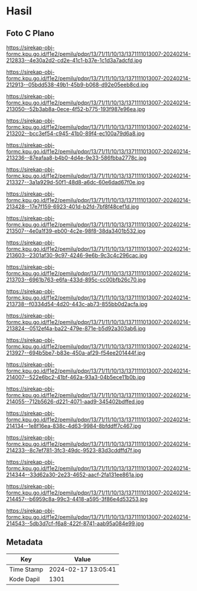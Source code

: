 # Hasil

## Foto C Plano

https://sirekap-obj-formc.kpu.go.id/f1e2/pemilu/pdpr/13/71/11/10/13/1371111013007-20240214-212833--4e30a2d2-cd2e-41c1-b37e-1c1d3a7adcfd.jpg

https://sirekap-obj-formc.kpu.go.id/f1e2/pemilu/pdpr/13/71/11/10/13/1371111013007-20240214-212913--05bdd538-49b1-45b9-b068-d92e05eeb8cd.jpg

https://sirekap-obj-formc.kpu.go.id/f1e2/pemilu/pdpr/13/71/11/10/13/1371111013007-20240214-213050--52b3ab8a-0ece-4f52-b775-193f987e96ea.jpg

https://sirekap-obj-formc.kpu.go.id/f1e2/pemilu/pdpr/13/71/11/10/13/1371111013007-20240214-213202--bcc3ef54-c945-41b0-89f4-ec100a79d6a8.jpg

https://sirekap-obj-formc.kpu.go.id/f1e2/pemilu/pdpr/13/71/11/10/13/1371111013007-20240214-213236--87eafaa8-b4b0-4d4e-9e33-586fbba2778c.jpg

https://sirekap-obj-formc.kpu.go.id/f1e2/pemilu/pdpr/13/71/11/10/13/1371111013007-20240214-213327--3a1a929d-50f1-48d8-a6dc-60e6dad67f0e.jpg

https://sirekap-obj-formc.kpu.go.id/f1e2/pemilu/pdpr/13/71/11/10/13/1371111013007-20240214-213428--17e7f159-6923-401d-b2fd-7bf8f48cef1d.jpg

https://sirekap-obj-formc.kpu.go.id/f1e2/pemilu/pdpr/13/71/11/10/13/1371111013007-20240214-213507--4e0a1f39-eb00-4c2e-98f8-38da3401b532.jpg

https://sirekap-obj-formc.kpu.go.id/f1e2/pemilu/pdpr/13/71/11/10/13/1371111013007-20240214-213603--2301af30-9c97-4246-9e6b-9c3c4c296cac.jpg

https://sirekap-obj-formc.kpu.go.id/f1e2/pemilu/pdpr/13/71/11/10/13/1371111013007-20240214-213703--6961b763-e6fa-433d-895c-cc00bfb26c70.jpg

https://sirekap-obj-formc.kpu.go.id/f1e2/pemilu/pdpr/13/71/11/10/13/1371111013007-20240214-213738--f0334d54-4d20-443c-ab73-855bb0d2acfa.jpg

https://sirekap-obj-formc.kpu.go.id/f1e2/pemilu/pdpr/13/71/11/10/13/1371111013007-20240214-213824--0512ef4a-ba22-479e-871e-b5d92a303ab6.jpg

https://sirekap-obj-formc.kpu.go.id/f1e2/pemilu/pdpr/13/71/11/10/13/1371111013007-20240214-213927--694b5be7-b83e-450a-af29-f54ee201444f.jpg

https://sirekap-obj-formc.kpu.go.id/f1e2/pemilu/pdpr/13/71/11/10/13/1371111013007-20240214-214007--522e6bc2-41bf-462a-93a3-04b5ece11b0b.jpg

https://sirekap-obj-formc.kpu.go.id/f1e2/pemilu/pdpr/13/71/11/10/13/1371111013007-20240214-214055--712b5626-d221-4071-aad9-345402bdffed.jpg

https://sirekap-obj-formc.kpu.go.id/f1e2/pemilu/pdpr/13/71/11/10/13/1371111013007-20240214-214134--1e8f16ea-838c-4d63-9984-8bfddff7c467.jpg

https://sirekap-obj-formc.kpu.go.id/f1e2/pemilu/pdpr/13/71/11/10/13/1371111013007-20240214-214233--8c7ef781-3fc3-49dc-9523-83d3cddffd7f.jpg

https://sirekap-obj-formc.kpu.go.id/f1e2/pemilu/pdpr/13/71/11/10/13/1371111013007-20240214-214344--33d62a30-2e23-4652-aacf-2fa131ee861a.jpg

https://sirekap-obj-formc.kpu.go.id/f1e2/pemilu/pdpr/13/71/11/10/13/1371111013007-20240214-214457--b6959c8a-99c3-4418-a595-3f86e4d53253.jpg

https://sirekap-obj-formc.kpu.go.id/f1e2/pemilu/pdpr/13/71/11/10/13/1371111013007-20240214-214543--5db3d7cf-f6a8-422f-8741-aab95a084e99.jpg


## Metadata

| Key        | Value               |
| ---------- | ------------------- |
| Time Stamp | 2024-02-17 13:05:41 |
| Kode Dapil | 1301                |



